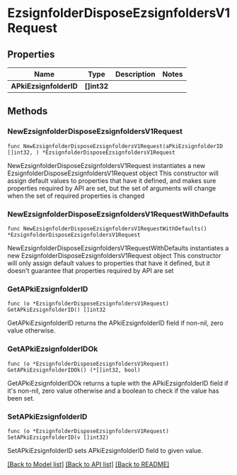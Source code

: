 # EzsignfolderDisposeEzsignfoldersV1Request

## Properties

Name | Type | Description | Notes
------------ | ------------- | ------------- | -------------
**APkiEzsignfolderID** | **[]int32** |  | 

## Methods

### NewEzsignfolderDisposeEzsignfoldersV1Request

`func NewEzsignfolderDisposeEzsignfoldersV1Request(aPkiEzsignfolderID []int32, ) *EzsignfolderDisposeEzsignfoldersV1Request`

NewEzsignfolderDisposeEzsignfoldersV1Request instantiates a new EzsignfolderDisposeEzsignfoldersV1Request object
This constructor will assign default values to properties that have it defined,
and makes sure properties required by API are set, but the set of arguments
will change when the set of required properties is changed

### NewEzsignfolderDisposeEzsignfoldersV1RequestWithDefaults

`func NewEzsignfolderDisposeEzsignfoldersV1RequestWithDefaults() *EzsignfolderDisposeEzsignfoldersV1Request`

NewEzsignfolderDisposeEzsignfoldersV1RequestWithDefaults instantiates a new EzsignfolderDisposeEzsignfoldersV1Request object
This constructor will only assign default values to properties that have it defined,
but it doesn't guarantee that properties required by API are set

### GetAPkiEzsignfolderID

`func (o *EzsignfolderDisposeEzsignfoldersV1Request) GetAPkiEzsignfolderID() []int32`

GetAPkiEzsignfolderID returns the APkiEzsignfolderID field if non-nil, zero value otherwise.

### GetAPkiEzsignfolderIDOk

`func (o *EzsignfolderDisposeEzsignfoldersV1Request) GetAPkiEzsignfolderIDOk() (*[]int32, bool)`

GetAPkiEzsignfolderIDOk returns a tuple with the APkiEzsignfolderID field if it's non-nil, zero value otherwise
and a boolean to check if the value has been set.

### SetAPkiEzsignfolderID

`func (o *EzsignfolderDisposeEzsignfoldersV1Request) SetAPkiEzsignfolderID(v []int32)`

SetAPkiEzsignfolderID sets APkiEzsignfolderID field to given value.



[[Back to Model list]](../README.md#documentation-for-models) [[Back to API list]](../README.md#documentation-for-api-endpoints) [[Back to README]](../README.md)


